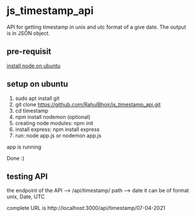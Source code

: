 # js_timestamp_api

API for getting timestamp in unix and utc format of a give date. The output is in JSON object.

## pre-requisit

[install node on ubuntu](https://www.digitalocean.com/community/tutorials/how-to-install-node-js-on-ubuntu-18-04)

## setup on ubuntu

1. sudo apt install git
2. git clone https://github.com/RahulBhoir/js_timestamp_api.git
3. cd timestamp
4. npm install nodemon (optional)
5. creating node modules: npm init
6. install express: npm install express
7. run: node app.js or nodemon app.js

app is running

Done :)

## testing API

the endpoint of the API --> /api/timestamp/
path --> date it can be of format unix, Date, UTC

complete URL is http://localhost:3000/api/timestamp/07-04-2021
